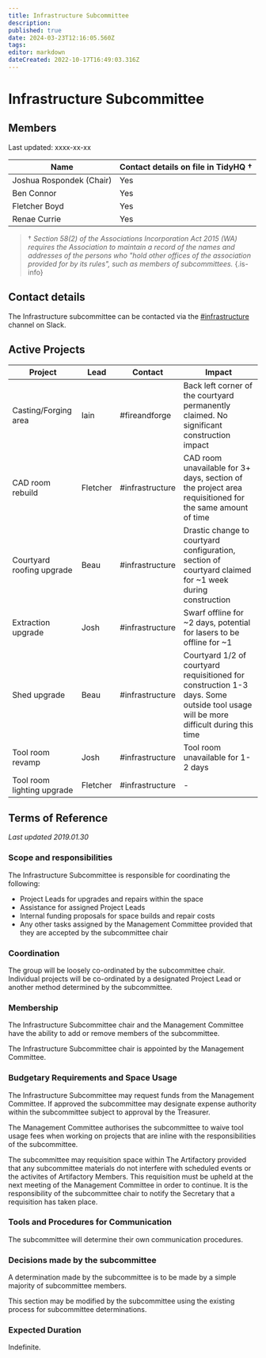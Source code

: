 ```yaml
---
title: Infrastructure Subcommittee
description: 
published: true
date: 2024-03-23T12:16:05.560Z
tags: 
editor: markdown
dateCreated: 2022-10-17T16:49:03.316Z
---
```


# Infrastructure Subcommittee

## Members

Last updated: xxxx-xx-xx

| Name                     | Contact details on file in TidyHQ † |
| ------------------------ | ----------------------------------- |
| Joshua Rospondek (Chair) | Yes                                 |
| Ben Connor               | Yes                                 |
| Fletcher Boyd            | Yes                                 |
| Renae Currie             | Yes                                 |

> † *Section 58(2) of the Associations Incorporation Act 2015 (WA) requires the Association to maintain a record of the names and addresses of the persons who "hold other offices of the association provided for by its rules", such as members of subcommittees.*
{.is-info}

## Contact details

The Infrastructure subcommittee can be contacted via the [#infrastructure](https://perthartifactory.slack.com/archives/CFWCKULHY) channel on Slack.

## Active Projects

| Project                    | Lead     | Contact          | Impact                                                                                                                              |
|----------------------------|----------|------------------|-------------------------------------------------------------------------------------------------------------------------------------|
| Casting/Forging area       | Iain     | \#fireandforge   | Back left corner of the courtyard permanently claimed. No significant construction impact                                           |
| CAD room rebuild           | Fletcher | \#infrastructure | CAD room unavailable for 3+ days, section of the project area requisitioned for the same amount of time                             |
| Courtyard roofing upgrade  | Beau     | \#infrastructure | Drastic change to courtyard configuration, section of courtyard claimed for \~1 week during construction                            |
| Extraction upgrade         | Josh     | \#infrastructure | Swarf offline for \~2 days, potential for lasers to be offline for \~1                                                              |
| Shed upgrade               | Beau     | \#infrastructure | Courtyard 1/2 of courtyard requisitioned for construction 1-3 days. Some outside tool usage will be more difficult during this time |
| Tool room revamp           | Josh     | \#infrastructure | Tool room unavailable for 1-2 days                                                                                                  |
| Tool room lighting upgrade | Fletcher | \#infrastructure | \-                                                                                                                                  |

## Terms of Reference

*Last updated 2019.01.30*

### Scope and responsibilities

The Infrastructure Subcommittee is responsible for coordinating the following:

* Project Leads for upgrades and repairs within the space
* Assistance for assigned Project Leads
* Internal funding proposals for space builds and repair costs
* Any other tasks assigned by the Management Committee provided that they are accepted by the subcommittee chair

### Coordination

The group will be loosely co-ordinated by the subcommittee chair. Individual projects will be co-ordinated by a designated Project Lead or another method determined by the subcommittee.

### Membership

The Infrastructure Subcommittee chair and the Management Committee have the ability to add or remove members of the subcommittee.

The Infrastructure Subcommittee chair is appointed by the Management Committee.

### Budgetary Requirements and Space Usage

The Infrastructure Subcommittee may request funds from the Management Committee. If approved the subcommittee may designate expense authority within the subcommittee subject to approval by the Treasurer.

The Management Committee authorises the subcommittee to waive tool usage fees when working on projects that are inline with the responsibilities of the subcommittee.

The subcommittee may requisition space within The Artifactory provided that any subcommittee materials do not interfere with scheduled events or the activites of Artifactory Members. This requisition must be upheld at the next meeting of the Management Committee in order to continue. It is the responsibility of the subcommittee chair to notify the Secretary that a requisition has taken place.

### Tools and Procedures for Communication

The subcommittee will determine their own communication procedures.

### Decisions made by the subcommittee

A determination made by the subcommittee is to be made by a simple majority of subcommittee members.

This section may be modified by the subcommittee using the existing process for subcommittee determinations.

### Expected Duration

Indefinite.
